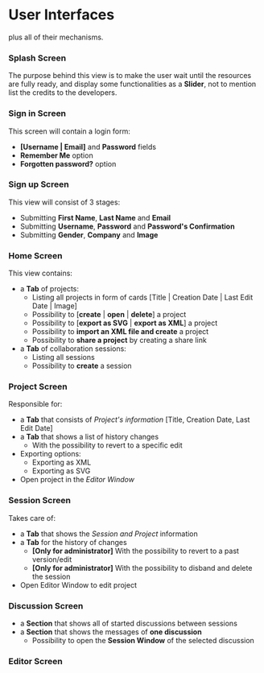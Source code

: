 # User Interfaces
plus all of their mechanisms.

### Splash Screen
The purpose behind this view is to make the user wait until the resources are fully ready,
and display some functionalities as a **Slider**, not to mention list the credits to the developers.

### Sign in Screen
This screen will contain a login form:
- **[Username | Email]** and **Password** fields
- **Remember Me** option
- **Forgotten password?** option

### Sign up Screen
This view will consist of 3 stages:
- Submitting **First Name**, **Last Name** and **Email**
- Submitting **Username**, **Password** and **Password's Confirmation**
- Submitting **Gender**, **Company** and **Image**

### Home Screen
This view contains:
-  a **Tab** of projects:
   -  Listing all projects in form of cards [Title | Creation Date | Last Edit Date | Image]
   -  Possibility to [**create** | **open** | **delete**] a project
   -  Possibility to [**export as SVG** | **export as XML**] a project
   -  Possibility to **import an XML file and create** a project
   -  Possibility to **share a project** by creating a share link
-  a **Tab** of collaboration sessions:
   - Listing all sessions
   - Possibility to **create** a session

### Project Screen
Responsible for:
- a **Tab** that consists of *Project's information* [Title, Creation Date, Last Edit Date]
- a **Tab** that shows a list of history changes
  - With the possibility to revert to a specific edit
- Exporting options:
  - Exporting as XML
  - Exporting as SVG
- Open project in the *Editor Window*

### Session Screen
Takes care of:
- a **Tab** that shows the *Session and Project* information
- a **Tab** for the history of changes
  - **[Only for administrator]** With the possibility to revert to a past version/edit
  - **[Only for administrator]** With the possibility to disband and delete the session
- Open Editor Window to edit project

### Discussion Screen
- a **Section** that shows all of started discussions between sessions
- a **Section** that shows the messages of **one discussion**
  - Possibility to open the **Session Window** of the selected discussion

### Editor Screen